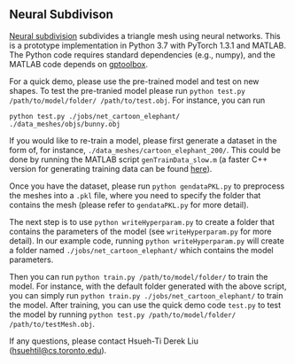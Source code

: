 ## Neural Subdivison
 
[Neural subdivision](https://www.dgp.toronto.edu/projects/neural-subdivision/) subdivides a triangle mesh using neural networks. This is a prototype implementation in Python 3.7  with PyTorch 1.3.1 and MATLAB. The Python code requires standard dependencies (e.g., numpy), and the MATLAB code depends on [gptoolbox](https://github.com/alecjacobson/gptoolbox).

For a quick demo, please use the pre-trained model and test on new shapes. To test the pre-tranied model please run `python test.py /path/to/model/folder/ /path/to/test.obj`. For instance, you can run
```
python test.py ./jobs/net_cartoon_elephant/ ./data_meshes/objs/bunny.obj
```

If you would like to re-train a model, please first generate a dataset in the form of, for instance, `./data_meshes/cartoon_elephant_200/`. This could be done by running the MATLAB script `genTrainData_slow.m` (a faster C++ version for generating training data can be found [here](https://github.com/HTDerekLiu/surface_multigrid_code/tree/main/09_random_subdiv_remesh)).

Once you have the dataset, please run `python gendataPKL.py` to preprocess the meshes into a `.pkl` file, where you need to specify the folder that contains the mesh (please refer to `gendataPKL.py` for more detail).

The next step is to use `python writeHyperparam.py` to create a folder that contains the parameters of the model (see `writeHyperparam.py` for more detail). In our example code, running `python writeHyperparam.py` will create a folder named `./jobs/net_cartoon_elephant/` which contains the model parameters.

Then you can run `python train.py /path/to/model/folder/` to train the model. For instance, with the default folder generated with the above script, you can simply run `python train.py ./jobs/net_cartoon_elephant/` to train the model. After training, you can use the quick demo code `test.py` to test the model by running `python test.py /path/to/model/folder/ /path/to/testMesh.obj`.

If any questions, please contact Hsueh-Ti Derek Liu (hsuehtil@cs.toronto.edu). 

